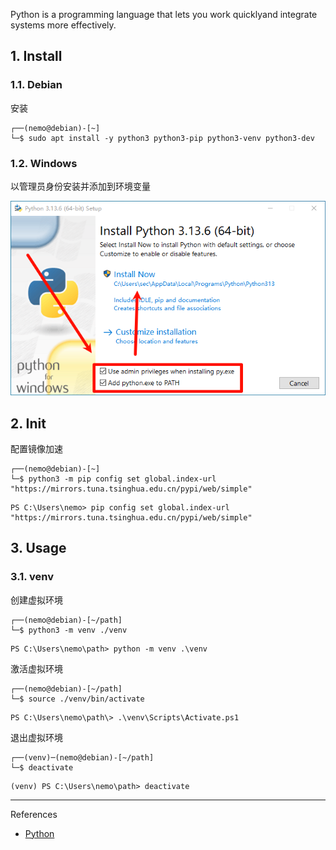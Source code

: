 Python is a programming language that lets you work quicklyand integrate systems more effectively.

## 1. Install

### 1.1. Debian

安装

```
┌──(nemo@debian)-[~]
└─$ sudo apt install -y python3 python3-pip python3-venv python3-dev
```

### 1.2. Windows

以管理员身份安装并添加到环境变量

![以管理员身份安装并添加到环境变量](./../../../../images/Python/%E4%BB%A5%E7%AE%A1%E7%90%86%E5%91%98%E8%BA%AB%E4%BB%BD%E5%AE%89%E8%A3%85%E5%B9%B6%E6%B7%BB%E5%8A%A0%E5%88%B0%E7%8E%AF%E5%A2%83%E5%8F%98%E9%87%8F.png)

## 2. Init

配置镜像加速

```
┌──(nemo@debian)-[~]
└─$ python3 -m pip config set global.index-url "https://mirrors.tuna.tsinghua.edu.cn/pypi/web/simple"
```

```
PS C:\Users\nemo> pip config set global.index-url "https://mirrors.tuna.tsinghua.edu.cn/pypi/web/simple"
```

## 3. Usage

### 3.1. venv

创建虚拟环境

```
┌──(nemo@debian)-[~/path]
└─$ python3 -m venv ./venv
```

```
PS C:\Users\nemo\path> python -m venv .\venv
```

激活虚拟环境

```
┌──(nemo@debian)-[~/path]
└─$ source ./venv/bin/activate
```

```
PS C:\Users\nemo\path\> .\venv\Scripts\Activate.ps1
```

退出虚拟环境

```
┌──(venv)─(nemo@debian)-[~/path]
└─$ deactivate
```

```
(venv) PS C:\Users\nemo\path> deactivate
```

---

References

- [Python](https://www.python.org/)

